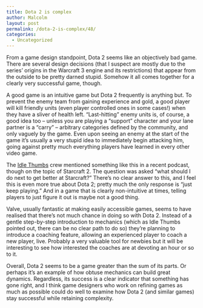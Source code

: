 ```yaml
---
title: Dota 2 is complex
author: Malcolm
layout: post
permalink: /dota-2-is-complex/48/
categories:
  - Uncategorized
---
```

From a game design standpoint, Dota 2 seems like an objectively bad game. There are several design decisions (that I suspect are mostly due to the series&#8217; origins in the Warcraft 3 engine and its restrictions) that appear from the outside to be pretty darned stupid. Somehow it all comes together for a clearly very successful game, though.

A good game is an intuitive game but Dota 2 frequently is anything but. To prevent the enemy team from gaining experience and gold, a good player will kill friendly units (even player controlled ones in some cases!) when they have a sliver of health left. &#8220;Last-hitting&#8221; enemy units is, of course, a good idea too &#8211; unless you are playing a &#8220;support&#8221; character and your lane partner is a &#8220;carry&#8221; &#8211; arbitrary categories defined by the community, and only vaguely by the game. Even upon seeing an enemy at the start of the game it&#8217;s usually a very stupid idea to immediately begin attacking him, going against pretty much everything players have learned in every other video game.

The [Idle Thumbs][1] crew mentioned something like this in a recent podcast, though on the topic of Starcraft 2. The question was asked &#8220;what should I do next to get better at Starcraft?&#8221; There&#8217;s no clear answer to this, and I feel this is even more true about Dota 2; pretty much the only response is &#8220;just keep playing.&#8221; And in a game that is clearly non-intuitive at times, telling players to just figure it out is maybe not a good thing.

Valve, usually fantastic at making easily accessible games, seems to have realised that there&#8217;s not much chance in doing so with Dota 2. Instead of a gentle step-by-step introduction to mechanics (which as Idle Thumbs pointed out, there can be no clear path to do so) they&#8217;re planning to introduce a coaching feature, allowing an experienced player to coach a new player, live. Probably a very valuable tool for newbies but it will be interesting to see how interested the coaches are at devoting an hour or so to it.

Overall, Dota 2 seems to be a game greater than the sum of its parts. Or perhaps it&#8217;s an example of how obtuse mechanics can build great dynamics. Regardless, its success is a clear indicator that something has gone right, and I think game designers who work on refining games as much as possible could do well to examine how Dota 2 (and similar games) stay successful while retaining complexity.

 [1]: http://www.idlethumbs.net/